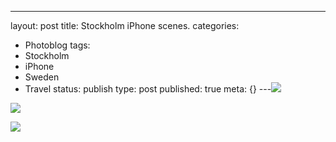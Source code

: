 ---
layout: post
title: Stockholm iPhone scenes.
categories:
- Photoblog
tags:
- Stockholm
- iPhone
- Sweden
- Travel
status: publish
type: post
published: true
meta: {}
---![](/squarespace_images/static_500baf96c4aa540325612fa5_5019f38ce4b0b45850a910a5_5019f38ce4b0b45850a910a6_1288513017000__img.jpg_)
  

  
   
![](/squarespace_images/static_500baf96c4aa540325612fa5_5019f38ce4b0b45850a910a5_5019f38ce4b0b45850a910a7_1288513017000__img.jpg_)
  

  
   
![](/squarespace_images/static_500baf96c4aa540325612fa5_5019f38ce4b0b45850a910a5_5019f38ce4b0b45850a910a8_1288513017000__img.jpg_)
